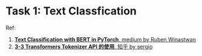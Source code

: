 # Task 1: Text Classfication
Ref:  
1. [**Text Classification with BERT in PyTorch**, medium by Ruben Winastwan](https://towardsdatascience.com/text-classification-with-bert-in-pytorch-887965e5820f)
2. [**3-3 Transformers Tokenizer API 的使用**, 知乎 by sergio](https://zhuanlan.zhihu.com/p/390821442)